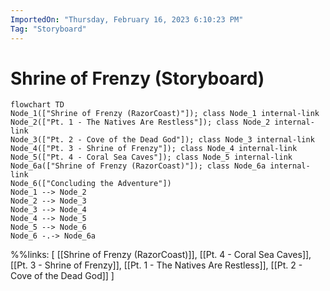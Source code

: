 ```yaml
---
ImportedOn: "Thursday, February 16, 2023 6:10:23 PM"
Tag: "Storyboard"
---
```

# Shrine of Frenzy (Storyboard)
```mermaid
flowchart TD
Node_1(["Shrine of Frenzy (RazorCoast)"]); class Node_1 internal-link
Node_2(["Pt. 1 - The Natives Are Restless"]); class Node_2 internal-link
Node_3(["Pt. 2 - Cove of the Dead God"]); class Node_3 internal-link
Node_4(["Pt. 3 - Shrine of Frenzy"]); class Node_4 internal-link
Node_5(["Pt. 4 - Coral Sea Caves"]); class Node_5 internal-link
Node_6a(["Shrine of Frenzy (RazorCoast)"]); class Node_6a internal-link
Node_6(["Concluding the Adventure"])
Node_1 --> Node_2
Node_2 --> Node_3
Node_3 --> Node_4
Node_4 --> Node_5
Node_5 --> Node_6
Node_6 -.-> Node_6a
```
%%links: [ [[Shrine of Frenzy (RazorCoast)]], [[Pt. 4 - Coral Sea Caves]], [[Pt. 3 - Shrine of Frenzy]], [[Pt. 1 - The Natives Are Restless]], [[Pt. 2 - Cove of the Dead God]] ]
